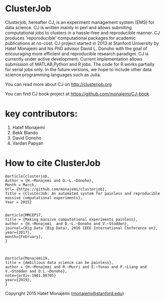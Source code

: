 # ClusterJob
Clusterjob, hereafter CJ, is an experiment management system (EMS) for data science. CJ is 
written mainly in perl and allows submiting computational jobs to clusters in a hassle-free and reproducible manner.
CJ produces 'reporoducible' computational packages for academic publications at no-cost. CJ project started in 2013 at Stanford University by Hatef Monajemi and his PhD advisor David L. Donoho with the goal of encouraging  more efficient and reproducible research paradigm. 
CJ is currently under active development. Current implementation allows submission of MATLAB,Python and R jobs. 
The code for R works partially for serial jobs only. In the future versions, we hope to include other data science 
programming languages such as Julia. 

You can read more about CJ on http://clusterjob.org

You can find CJ book project at https://github.com/monajemi/CJ-book  


# key contributors:

1. Hatef Monajemi
2. Bekk Blando 
3. David Donoho
4. Vardan Papyan


# How to cite ClusterJob

```
@article{clusterjob,
Author = {H.~Monajemi and D.~L.~Donoho},
Month = March,
Url= {https://github.com/monajemi/clusterjob},
Title = {ClusterJob: An automated system for painless and reproducible massive computational experiments},
Year = 2015}


@article{MMCEP17,
title = {Making massive computational experiments painless},
author = {H.~Monajemi  and D.~L.~Donoho and V.~Stodden},
journal={Big Data (Big Data), 2016 IEEE International Conference on},
year={2017},
month={February},
}



@article{Monajemi19,
title = {Ambitious data science can be painless},
author = {H.~Monajemi and R.~Murri and E.~Yonas and P.~Liang and V.~Stodden and D.L.~Donoho},
note={arXiv:1901.08705}
year={2019},
}
```



Copyright 2015 Hatef Monajemi (monajemi@stanford.edu)



